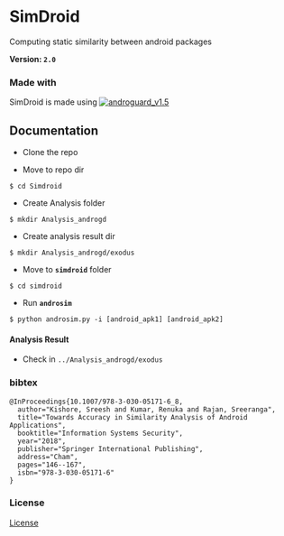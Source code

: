 # SimDroid
Computing static similarity between android packages

__Version: `2.0`__

### Made with 

SimDroid is made using [![androguard_v1.5](https://storage.googleapis.com/google-code-archive/v2/code.google.com/androguard/logo.png)](https://github.com/androguard/androguard/)

## Documentation

* Clone the repo

* Move to repo dir
```
$ cd Simdroid
```

* Create Analysis folder
```
$ mkdir Analysis_androgd
```
  * Create analysis result dir
  ```
  $ mkdir Analysis_androgd/exodus
  ``` 

* Move to __`simdroid`__ folder
```
$ cd simdroid
```

* Run __`androsim`__
```
$ python androsim.py -i [android_apk1] [android_apk2]
```

#### Analysis Result 
* Check in `../Analysis_androgd/exodus`

### bibtex
```
@InProceedings{10.1007/978-3-030-05171-6_8,
  author="Kishore, Sreesh and Kumar, Renuka and Rajan, Sreeranga",
  title="Towards Accuracy in Similarity Analysis of Android Applications",
  booktitle="Information Systems Security",
  year="2018",
  publisher="Springer International Publishing",
  address="Cham",
  pages="146--167",
  isbn="978-3-030-05171-6"
}

```

### License

[License](LICENSE)

